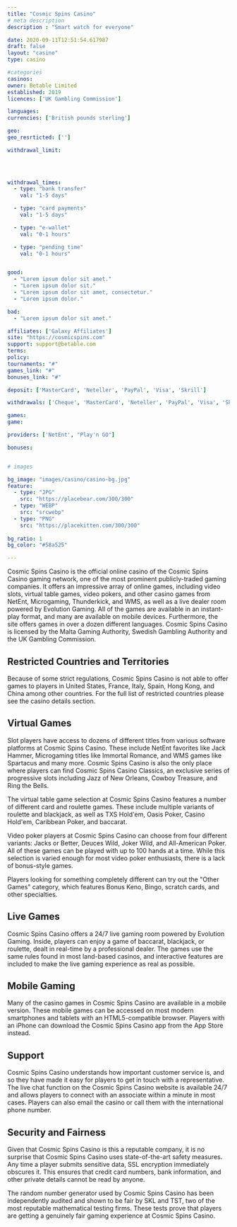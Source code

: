 ```yaml
---
title: "Cosmic Spins Casino"
# meta description
description : "Smart watch for everyone"

date: 2020-09-11T12:51:54.617987
draft: false
layout: "casino" 
type: casino

#categories
casinos: 
owner: Betable Limited
established: 2019
licences: ['UK Gambling Commission']

languages: 
currencies: ['British pounds sterling']

geo: 
geo_resrticted: ['']

withdrawal_limit:

  
  

withdrawal_times:
  - type: "bank transfer"
    val: "1-5 days"

  - type: "card payments"
    val: "1-5 days"

  - type: "e-wallet"
    val: "0-1 hours"

  - type: "pending time"
    val: "0-1 hours"


good:
  - "Lorem ipsum dolor sit amet."
  - "Lorem ipsum dolor sit."
  - "Lorem ipsum dolor sit amet, consectetur."
  - "Lorem ipsum dolor."

bad:
  - "Lorem ipsum dolor sit amet."

affiliates: ['Galaxy Affiliates']
site: "https://cosmicspins.com"
support: support@betable.com
terms:
policy:
tournaments: "#"
games_link: "#"
bonuses_link: "#"

deposit: ['MasterCard', 'Neteller', 'PayPal', 'Visa', 'Skrill']

withdrawals: ['Cheque', 'MasterCard', 'Neteller', 'PayPal', 'Visa', 'Skrill']

games: 
game:

providers: ['NetEnt', "Play'n GO"]

bonuses:


# images

bg_image: "images/casino/casino-bg.jpg"  
feature:
  - type: "JPG" 
    src: "https://placebear.com/300/300"
  - type: "WEBP"
    src: "srcwebp"
  - type: "PNG"
    src: "https://placekitten.com/300/300"  
 
bg_ratio: 1 
bg_color: "#58a525"  

---
```


Cosmic Spins Casino is the official online casino of the Cosmic Spins Casino gaming network, one of the most prominent publicly-traded gaming companies. It offers an impressive array of online games, including video slots, virtual table games, video pokers, and other casino games from NetEnt, Microgaming, Thunderkick, and WMS, as well as a live dealer room powered by Evolution Gaming. All of the games are available in an instant-play format, and many are available on mobile devices. Furthermore, the site offers games in over a dozen different languages. Cosmic Spins Casino is licensed by the Malta Gaming Authority, Swedish Gambling Authority and the UK Gambling Commission.

## Restricted Countries and Territories
Because of some strict regulations, Cosmic Spins Casino is not able to offer games to players in United States, France, Italy, Spain, Hong Kong, and China among other countries. For the full list of restricted countries please see the casino details section.

## Virtual Games
Slot players have access to dozens of different titles from various software platforms at Cosmic Spins Casino. These include NetEnt favorites like Jack Hammer, Microgaming titles like Immortal Romance, and WMS games like Spartacus and many more. Cosmic Spins Casino is also the only place where players can find Cosmic Spins Casino Classics, an exclusive series of progressive slots including Jazz of New Orleans, Cowboy Treasure, and Ring the Bells.

The virtual table game selection at Cosmic Spins Casino features a number of different card and roulette games. These include multiple variants of roulette and blackjack, as well as TXS Hold'em, Oasis Poker, Casino Hold'em, Caribbean Poker, and baccarat.

Video poker players at Cosmic Spins Casino can choose from four different variants: Jacks or Better, Deuces Wild, Joker Wild, and All-American Poker. All of these games can be played with up to 100 hands at a time. While this selection is varied enough for most video poker enthusiasts, there is a lack of bonus-style games.

Players looking for something completely different can try out the "Other Games" category, which features Bonus Keno, Bingo, scratch cards, and other specialties.

## Live Games
Cosmic Spins Casino offers a 24/7 live gaming room powered by Evolution Gaming. Inside, players can enjoy a game of baccarat, blackjack, or roulette, dealt in real-time by a professional dealer. The games use the same rules found in most land-based casinos, and interactive features are included to make the live gaming experience as real as possible.

## Mobile Gaming
Many of the casino games in Cosmic Spins Casino are available in a mobile version. These mobile games can be accessed on most modern smartphones and tablets with an HTML5-compatible browser. Players with an iPhone can download the Cosmic Spins Casino app from the App Store instead.

## Support
Cosmic Spins Casino understands how important customer service is, and so they have made it easy for players to get in touch with a representative. The live chat function on the Cosmic Spins Casino website is available 24/7 and allows players to connect with an associate within a minute in most cases. Players can also email the casino or call them with the international phone number.

## Security and Fairness
Given that Cosmic Spins Casino is this a reputable company, it is no surprise that Cosmic Spins Casino uses state-of-the-art safety measures. Any time a player submits sensitive data, SSL encryption immediately obscures it. This ensures that credit card numbers, bank information, and other private details cannot be read by anyone.

The random number generator used by Cosmic Spins Casino has been independently audited and shown to be fair by SKL and TST, two of the most reputable mathematical testing firms. These tests prove that players are getting a genuinely fair gaming experience at Cosmic Spins Casino.